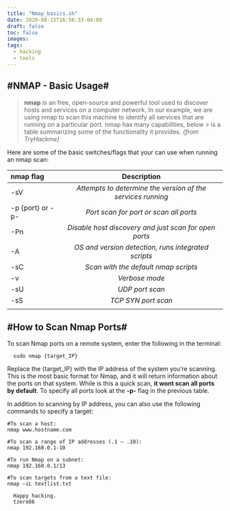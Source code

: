 ```yaml
---
title: "Nmap_basics.sh"
date: 2020-08-15T16:56:33-04:00
draft: false
toc: false
images:
tags:
  - hacking
  - tools
---
```


#NMAP - Basic Usage#
------------------

> **nmap** is an free, open-source and powerful tool used to discover hosts and services on a computer network. In our example, we are 
> using nmap to scan this machine  to identify all services that are running on a particular port. nmap  has many capabilities, below > is a table summarizing some of the functionality it provides. 
> _{from TryHackme}_


Here are some of the basic switches/flags that your can use when running an nmap scan:


| nmap flag       | Description                                                 |
|:----------------|:-----------------------------------------------------------:|
| -sV             | *Attempts to determine the version of the services running* |
| -p {port} or -p-| *Port scan for port or scan all ports*                      |
| -Pn             | *Disable host discovery and just scan for open ports*       |
| -A              | *OS and version detection, runs integrated scripts*         |
| -sC             | *Scan with the default nmap scripts*                        |
| -v              | *Verbose mode*                                              |
| -sU             | *UDP port scan*                                             |
| -sS             | *TCP SYN port scan*                                         |
|                 |                                                             |




#How to Scan Nmap Ports#
------------------------

To scan Nmap ports on a  remote system, enter the following in the terminal:


```shell
  sudo nmap {target_IP}
```


Replace the {target_IP} with the IP address of the system you’re scanning. This is the most basic format for Nmap, and it will return information about the ports on that system. While is this a quick scan, **it wont scan all ports by default**. To specify all ports look at the **-p-** flag in the previous table.

In addition to scanning by IP address, you can also use the following commands to specify a target:


```shell
#To scan a host:
nmap www.hostname.com

#To scan a range of IP addresses (.1 – .10):
nmap 192.168.0.1-10

#To run Nmap on a subnet:
nmap 192.168.0.1/13

#To scan targets from a text file:
nmap –iL textlist.txt
```

~~~~~~~~~~~~~~
  Happy hacking.
  tzero86
~~~~~~~~~~~~~~

